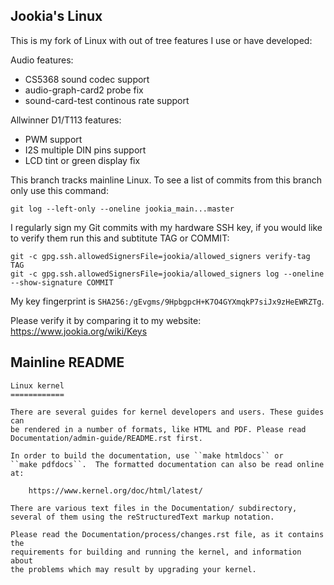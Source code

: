 Jookia's Linux
--------------

This is my fork of Linux with out of tree features I use or have developed:

Audio features:

- CS5368 sound codec support
- audio-graph-card2 probe fix
- sound-card-test continous rate support

Allwinner D1/T113 features:

- PWM support
- I2S multiple DIN pins support
- LCD tint or green display fix

This branch tracks mainline Linux. To see a list of commits from this branch
only use this command:

```
git log --left-only --oneline jookia_main...master
```

I regularly sign my Git commits with my hardware SSH key, if you would like to
verify them run this and subtitute TAG or COMMIT:

```
git -c gpg.ssh.allowedSignersFile=jookia/allowed_signers verify-tag TAG
git -c gpg.ssh.allowedSignersFile=jookia/allowed_signers log --oneline --show-signature COMMIT
```

My key fingerprint is ```SHA256:/gEvgms/9HpbgpcH+K7O4GYXmqkP7siJx9zHeEWRZTg```.

Please verify it by comparing it to my website: https://www.jookia.org/wiki/Keys

Mainline README
---------------

```
Linux kernel
============

There are several guides for kernel developers and users. These guides can
be rendered in a number of formats, like HTML and PDF. Please read
Documentation/admin-guide/README.rst first.

In order to build the documentation, use ``make htmldocs`` or
``make pdfdocs``.  The formatted documentation can also be read online at:

    https://www.kernel.org/doc/html/latest/

There are various text files in the Documentation/ subdirectory,
several of them using the reStructuredText markup notation.

Please read the Documentation/process/changes.rst file, as it contains the
requirements for building and running the kernel, and information about
the problems which may result by upgrading your kernel.
```
